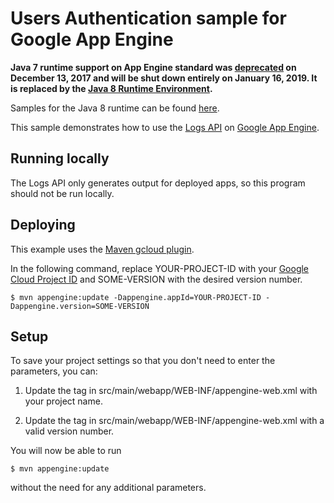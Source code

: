 # Users Authentication sample for Google App Engine

**Java 7 runtime support on App Engine standard was [deprecated](https://cloud.google.com/appengine/docs/deprecations/java7) on
December 13, 2017 and will be shut down entirely on January 16, 2019. It is replaced by the
[Java 8 Runtime Environment](https://cloud.google.com/appengine/docs/standard/java/runtime-java8).**

Samples for the Java 8 runtime can be found [here](/appengine-java8).

This sample demonstrates how to use the [Logs API][log-docs] on [Google App
Engine][ae-docs].

[log-docs]: https://cloud.google.com/appengine/docs/java/logs/
[ae-docs]: https://cloud.google.com/appengine/docs/java/

## Running locally

The Logs API only generates output for deployed apps, so this program should not be run locally.

## Deploying

This example uses the
[Maven gcloud plugin](https://cloud.google.com/appengine/docs/java/managed-vms/maven).

In the following command, replace YOUR-PROJECT-ID with your
[Google Cloud Project ID](https://support.google.com/cloud/answer/6158840) and SOME-VERSION with the desired version number.

    $ mvn appengine:update -Dappengine.appId=YOUR-PROJECT-ID -Dappengine.version=SOME-VERSION

## Setup
To save your project settings so that you don't need to enter the
 parameters, you can:

1. Update the <application> tag in src/main/webapp/WEB-INF/appengine-web.xml
   with your project name.

2. Update the <version> tag in src/main/webapp/WEB-INF/appengine-web.xml
   with a valid version number.


You will now be able to run

    $ mvn appengine:update

without the need for any additional parameters.

